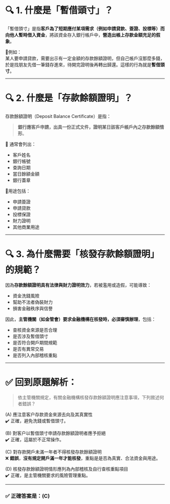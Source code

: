 # 🔍 1. 什麼是「暫借頭寸」？

「暫借頭寸」是指**客戶為了短期應付某項需求（例如申請貸款、簽證、投標等）而向他人暫時借入資金**，將該資金存入銀行帳戶中，**營造出帳上存款金額充足的假象**。

📌例如：  
某人要申請貸款，需要出示有一定金額的存款餘額證明，但自己帳戶沒那麼多錢，於是找朋友先借一筆錢存進來，待開完證明後再轉出歸還。這樣的行為就是**暫借頭寸**。

---

# 🔍 2. 什麼是「存款餘額證明」？

存款餘額證明（Deposit Balance Certificate）是指：
> **銀行應客戶申請，出具一份正式文件，證明某日該客戶帳戶內之存款餘額情形**。

📄 通常會列出：
- 客戶姓名
- 銀行帳號
- 查詢日期
- 當日餘額金額
- 銀行蓋章

📌用途包括：
- 申請簽證
- 申請貸款
- 投標保證
- 財力證明
- 其他商業用途

---

# 🔍 3. 為什麼需要「核發存款餘額證明」的規範？

因為**存款餘額證明具有法律與財力證明效力**，若被濫用或造假，可能導致：
- 資金洗錢風險
- 幫助不法者偽裝財力
- 損害金融秩序與信譽

因此，**主管機關（如金管會）要求金融機構在核發時，必須審慎辦理**，包括：
- 查核資金來源是否合理
- 是否涉及暫借頭寸
- 是否符合開戶期間規範
- 是否有異常交易
- 是否列入內部稽核重點

---

# ✅ 回到原題解析：

> 依主管機關規定，有關金融機構核發存款餘額證明應注意事項，下列敘述何者錯誤？

(A) 應注意客户存款資金來源去向及其真實性  
✔️ 正確，避免洗錢或暫借頭寸。

(B) 對客户以暫借頭寸申請存款餘額證明者應予拒絕  
✔️ 正確，這屬於不正常操作。

(C) 對存款開戶未滿一年者不得核發存款餘額證明  
❌ **錯誤**，**沒有規定開戶滿一年才能核發**，重點是是否為真實、合法資金與用途。

(D) 核發存款餘額證明情形應列為內部稽核及自行查核重點項目  
✔️ 正確，是主管機關要求的風險管理重點。

---

### ✅ 正確答案是：**(C)**